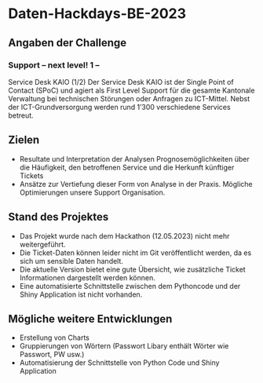 # Daten-Hackdays-BE-2023

## Angaben der Challenge

### Support – next level! 1 –
Service Desk KAIO (1/2) Der Service Desk KAIO ist der Single Point of Contact (SPoC) und agiert als First Level Support für die gesamte Kantonale Verwaltung bei technischen Störungen oder Anfragen zu ICT-Mittel. Nebst der ICT-Grundversorgung werden rund 1’300 verschiedene Services betreut.

## Zielen
- Resultate und Interpretation der Analysen Prognosemöglichkeiten über die Häufigkeit, den betroffenen Service und die Herkunft künftiger Tickets
- Ansätze zur Vertiefung dieser Form von Analyse in der Praxis. Mögliche Optimierungen unsere Support Organisation.

## Stand des Projektes
- Das Projekt wurde nach dem Hackathon (12.05.2023) nicht mehr weitergeführt.
- Die Ticket-Daten können leider nicht im Git veröffentlicht werden, da es sich um sensible Daten handelt. 
- Die aktuelle Version bietet eine gute Übersicht, wie zusätzliche Ticket Informationen dargestellt werden können.
- Eine automatisierte Schnittstelle zwischen dem Pythoncode und der Shiny Application ist nicht vorhanden.

## Mögliche weitere Entwicklungen
- Erstellung von Charts
- Gruppierungen von Wörtern (Passwort Libary enthält Wörter wie Passwort, PW usw.)
- Automatisierung der Schnittstelle von Python Code und Shiny Application
